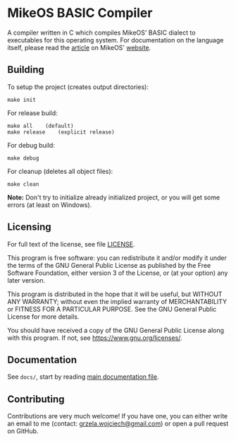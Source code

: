# MikeOS BASIC Compiler

A compiler written in C which compiles MikeOS' BASIC dialect to executables for
this operating system. For documentation on the language itself, please read the
[article](http://mikeos.sourceforge.net/handbook-appdev-basic.html) on MikeOS'
[website](http://mikeos.sourceforge.net/).

## Building

To setup the project (creates output directories):
```
make init
```

For release build:
```
make all 	(default)
make release	(explicit release)
```

For debug build:
```
make debug
```

For cleanup (deletes all object files):
```
make clean
```

**Note:** Don't try to initialize already initialized project, or you will get
some errors (at least on Windows).

## Licensing

For full text of the license, see file [LICENSE](LICENSE).

This program is free software: you can redistribute it and/or modify it under
the terms of the GNU General Public License as published by the Free Software
Foundation, either version 3 of the License, or (at your option) any later
version.

This program is distributed in the hope that it will be useful, but WITHOUT ANY
WARRANTY; without even the implied warranty of MERCHANTABILITY or FITNESS FOR A
PARTICULAR PURPOSE. See the GNU General Public License for more details.

You should have received a copy of the GNU General Public License along with
this program. If not, see <https://www.gnu.org/licenses/>.

## Documentation

See `docs/`, start by reading [main documentation file](docs/docs.md).

## Contributing

Contributions are very much welcome! If you have one, you can either write an
email to me (contact: <grzela.wojciech@gmail.com>) or open a pull request on
GitHub.
